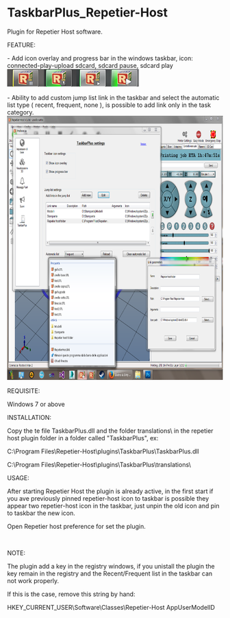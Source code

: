 # TaskbarPlus_Repetier-Host

<p>Plugin for Repetier Host software.</p>

<p>FEATURE:</p>
<p>- Add icon overlay and progress bar in the windows taskbar, icon: connected-play-upload sdcard, sdcard pause, sdcard play <br />
<img src="https://github.com/BrOncOVu/TaskbarPlus_Repetier-Host/blob/master/image%20preview/icon_overlay_preview.png" width="308" height="41" /></p>
<p>- Ability to add custom jump list link in the taskbar and select the automatic list type ( recent, frequent, none ), is possible to add link only in the task category.<br />
<img src="https://github.com/BrOncOVu/TaskbarPlus_Repetier-Host/blob/master/image%20preview/TaskbarPlus_preview.png" width="789" height="616" /></p>
<p>REQUISITE:</p>
<p>Windows 7 or above</p>
<p>INSTALLATION:</p>
<p>Copy the te file TaskbarPlus.dll and the folder translations\ in the repetier host plugin folder in a folder called &quot;TaskbarPlus&quot;, ex: </p>
<p>C:\Program Files\Repetier-Host\plugins\TaskbarPlus\TaskbarPlus.dll</p>
<p>C:\Program Files\Repetier-Host\plugins\TaskbarPlus\translations\</p>
<p>USAGE:</p>
<p>After starting Repetier Host <span id="result_box" lang="en" xml:lang="en">the plugin is already active</span>, in the first start if you ave <span id="result_box" lang="en" xml:lang="en">previously</span>  pinned repetier-host icon to taskbar is possible they appear two repetier-host icon in the taskbar, just unpin the old icon and pin to taskbar the new icon. </p>
<p>Open Repetier host preference for set the plugin. </p>
<p>&nbsp;</p>
<p>NOTE:</p>
<p>The plugin add a key in the registry windows, if you unistall the plugin the key remain in the registry and the Recent/Frequent list in the taskbar can not work properly.</p>
<p><span id="result_box" lang="en" xml:lang="en">If this is the case, remove this string by hand</span>:</p>
<p>HKEY_CURRENT_USER\Software\Classes\Repetier-Host AppUserModelID</p>
